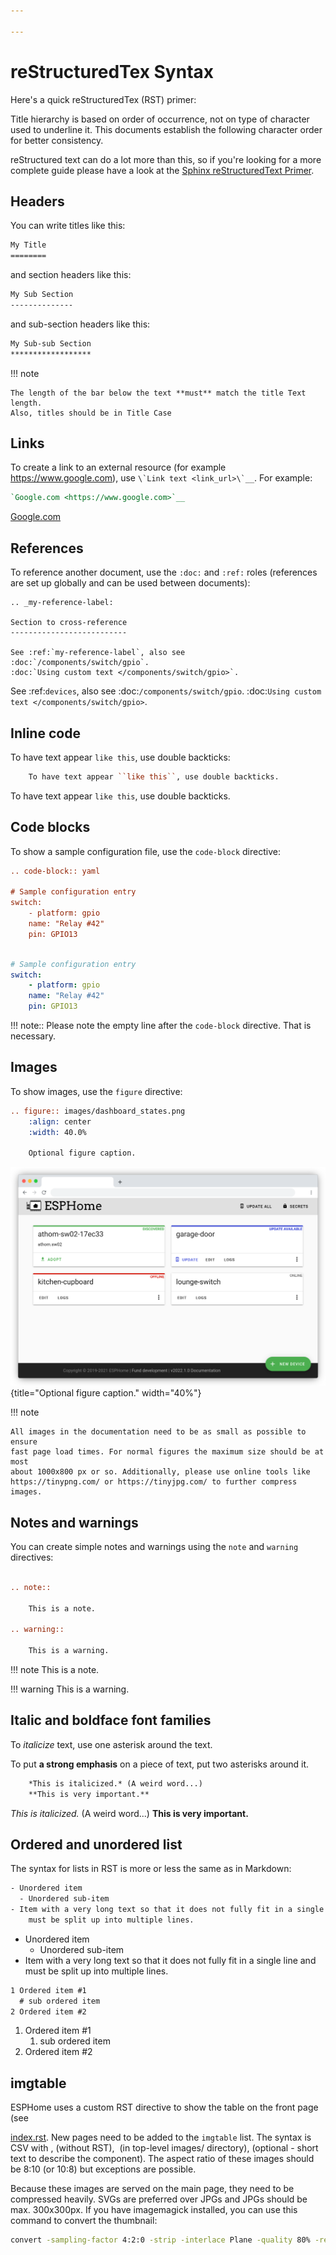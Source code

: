 ```yaml
---

---
```

# reStructuredTex Syntax

Here's a quick reStructuredTex (RST) primer:

Title hierarchy is based on order of occurrence, not on type of character used to underline it. This
documents establish the following character order for better consistency.

reStructured text can do a lot more than this, so if you're looking for a more complete guide
please have a look at the [Sphinx reStructuredText Primer](http://www.sphinx-doc.org/en/master/usage/restructuredtext/basics.html).


## Headers
You can write titles like this:

```reStructuredText
My Title
========
```

and section headers like this:

```reStructuredText
My Sub Section
--------------
```

and sub-section headers like this:

```reStructuredText
My Sub-sub Section
******************
```

!!! note

    The length of the bar below the text **must** match the title Text length.
    Also, titles should be in Title Case

## Links
To create a link to an external resource (for example <https://www.google.com>), use ``\`Link text <link_url>\`__``. For example:

```reStructuredText
`Google.com <https://www.google.com>`__
```


[Google.com](https://www.google.com)

## References
To reference another document, use the `:doc:` and `:ref:` roles (references are set up globally and can be used between documents):

```rreStructuredText
.. _my-reference-label:

Section to cross-reference
--------------------------

See :ref:`my-reference-label`, also see :doc:`/components/switch/gpio`.
:doc:`Using custom text </components/switch/gpio>`.
```

See :ref:`devices`, also see :doc:`/components/switch/gpio`.
:doc:`Using custom text </components/switch/gpio>`.

## Inline code
To have text appear `like this`, use double backticks:

```reStructuredText
    To have text appear ``like this``, use double backticks.
```

To have text appear `like this`, use double backticks.

## Code blocks
To show a sample configuration file, use the `code-block` directive:

```reStructuredText
.. code-block:: yaml

# Sample configuration entry
switch:
    - platform: gpio
    name: "Relay #42"
    pin: GPIO13
```
```yaml

# Sample configuration entry
switch:
    - platform: gpio
    name: "Relay #42"
    pin: GPIO13
```

!!! note::
    Please note the empty line after the ``code-block`` directive. That is necessary.

## Images
To show images, use the `figure` directive:

``` reStructuredText
.. figure:: images/dashboard_states.png
    :align: center
    :width: 40.0%

    Optional figure caption.
```

![](images/dashboard_states.png){title="Optional figure caption." width="40%"}

!!! note

    All images in the documentation need to be as small as possible to ensure
    fast page load times. For normal figures the maximum size should be at most
    about 1000x800 px or so. Additionally, please use online tools like
    https://tinypng.com/ or https://tinyjpg.com/ to further compress images.

## Notes and warnings
You can create simple notes and warnings using the `note` and `warning` directives:

```reStructuredText

.. note::

    This is a note.

.. warning::

    This is a warning.
```

!!! note
    This is a note.

!!! warning
    This is a warning.

## Italic and boldface font families
To _italicize_ text, use one asterisk around the text.

To put **a strong emphasis** on a piece of text, put two asterisks around it.

```reStructuredText
    *This is italicized.* (A weird word...)
    **This is very important.**
```
_This is italicized._ (A weird word...)
**This is very important.**

##  Ordered and unordered list
The syntax for lists in RST is more or less the same as in Markdown:


```reStructuredText
- Unordered item
  - Unordered sub-item
- Item with a very long text so that it does not fully fit in a single line and
    must be split up into multiple lines.
```

* Unordered item
    * Unordered sub-item
* Item with a very long text so that it does not fully fit in a single line and must be split up into multiple lines.

```reStructuredText
1 Ordered item #1
  # sub ordered item
2 Ordered item #2
```

1.  Ordered item #1
    1. sub ordered item
2.  Ordered item #2

## imgtable
ESPHome uses a custom RST directive to show the table on the front page (see

[index.rst](https://github.com/esphome/esphome-docs/blob/current/index.rst).
New pages need to be added to the `imgtable` list. The syntax is CSV with <PAGE NAME>, <FILE NAME> (without RST),
<IMAGE> (in top-level images/ directory), <COMMENT> (optional - short text to describe the component). The aspect ratio of these images should be 8:10 (or 10:8) but exceptions are possible.

Because these images are served on the main page, they need to be compressed heavily. SVGs are preferred over JPGs
and JPGs should be max. 300x300px.
If you have imagemagick installed, you can use this command to convert the thumbnail:

``` bash
convert -sampling-factor 4:2:0 -strip -interlace Plane -quality 80% -resize 300x300 in.jpg out.jpg
```